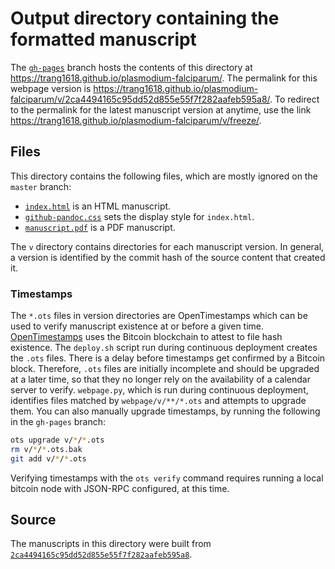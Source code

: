 # Output directory containing the formatted manuscript

The [`gh-pages`](https://github.com/trang1618/plasmodium-falciparum/tree/gh-pages) branch hosts the contents of this directory at https://trang1618.github.io/plasmodium-falciparum/.
The permalink for this webpage version is https://trang1618.github.io/plasmodium-falciparum/v/2ca4494165c95dd52d855e55f7f282aafeb595a8/.
To redirect to the permalink for the latest manuscript version at anytime, use the link https://trang1618.github.io/plasmodium-falciparum/v/freeze/.

## Files

This directory contains the following files, which are mostly ignored on the `master` branch:

+ [`index.html`](index.html) is an HTML manuscript.
+ [`github-pandoc.css`](github-pandoc.css) sets the display style for `index.html`.
+ [`manuscript.pdf`](manuscript.pdf) is a PDF manuscript.

The `v` directory contains directories for each manuscript version.
In general, a version is identified by the commit hash of the source content that created it.

### Timestamps

The `*.ots` files in version directories are OpenTimestamps which can be used to verify manuscript existence at or before a given time.
[OpenTimestamps](https://opentimestamps.org/) uses the Bitcoin blockchain to attest to file hash existence.
The `deploy.sh` script run during continuous deployment creates the `.ots` files.
There is a delay before timestamps get confirmed by a Bitcoin block.
Therefore, `.ots` files are initially incomplete and should be upgraded at a later time, so that they no longer rely on the availability of a calendar server to verify.
`webpage.py`, which is run during continuous deployment, identifies files matched by `webpage/v/**/*.ots` and attempts to upgrade them.
You can also manually upgrade timestamps, by running the following in the `gh-pages` branch:

```sh
ots upgrade v/*/*.ots
rm v/*/*.ots.bak
git add v/*/*.ots
```

Verifying timestamps with the `ots verify` command requires running a local bitcoin node with JSON-RPC configured, at this time.

## Source

The manuscripts in this directory were built from
[`2ca4494165c95dd52d855e55f7f282aafeb595a8`](https://github.com/trang1618/plasmodium-falciparum/commit/2ca4494165c95dd52d855e55f7f282aafeb595a8).
